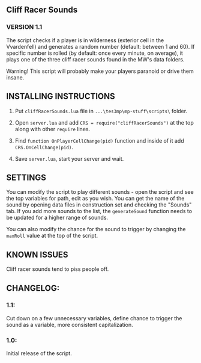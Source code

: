 ## Cliff Racer Sounds
### VERSION 1.1

The script checks if a player is in wilderness (exterior cell in the Vvardenfell) and generates a random number (default: between 1 and 60). If specific number is rolled (by default: once every minute, on average), it plays one of the three cliff racer sounds found in the MW's data folders.

Warning! This script will probably make your players paranoid or drive them insane.

## INSTALLING INSTRUCTIONS

1) Put `cliffRacerSounds.lua` file in `...\tes3mp\mp-stuff\scripts\` folder.

2) Open `server.lua` and add `CRS = require("cliffRacerSounds")` at the top along with other `require` lines.

3) Find `function OnPlayerCellChange(pid)` function and inside of it add `CRS.OnCellChange(pid)`.

4) Save `server.lua`, start your server and wait.

## SETTINGS

You can modify the script to play different sounds - open the script and see the top variables for path, edit as you wish. You can get the name of the sound by opening data files in construction set and checking the "Sounds" tab. If you add more sounds to the list, the `generateSound` function needs to be updated for a higher range of sounds.

You can also modify the chance for the sound to trigger by changing the `maxRoll` value at the top of the script.

## KNOWN ISSUES

Cliff racer sounds tend to piss people off.


## CHANGELOG:
### 1.1:
Cut down on a few unnecessary variables, define chance to trigger the sound as a variable, more consistent capitalization.

### 1.0:
Initial release of the script.